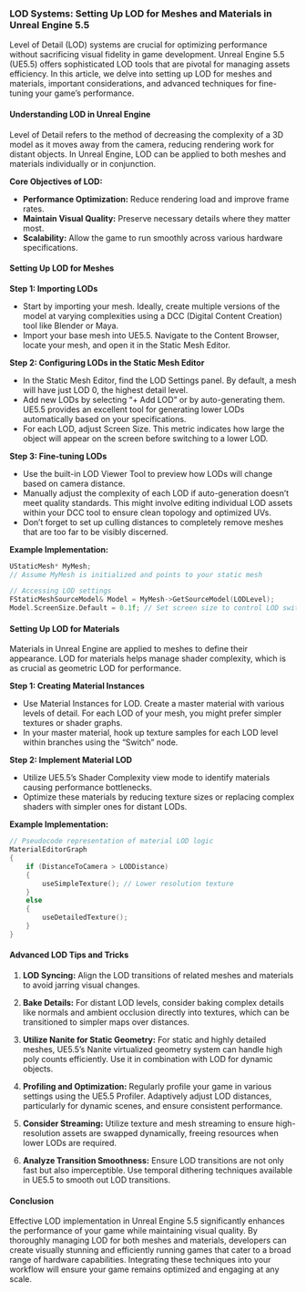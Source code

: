 ### LOD Systems: Setting Up LOD for Meshes and Materials in Unreal Engine 5.5

Level of Detail (LOD) systems are crucial for optimizing performance without sacrificing visual fidelity in game development. Unreal Engine 5.5 (UE5.5) offers sophisticated LOD tools that are pivotal for managing assets efficiency. In this article, we delve into setting up LOD for meshes and materials, important considerations, and advanced techniques for fine-tuning your game’s performance.

#### Understanding LOD in Unreal Engine

Level of Detail refers to the method of decreasing the complexity of a 3D model as it moves away from the camera, reducing rendering work for distant objects. In Unreal Engine, LOD can be applied to both meshes and materials individually or in conjunction.

**Core Objectives of LOD:**
- **Performance Optimization:** Reduce rendering load and improve frame rates.
- **Maintain Visual Quality:** Preserve necessary details where they matter most.
- **Scalability:** Allow the game to run smoothly across various hardware specifications.

#### Setting Up LOD for Meshes

**Step 1: Importing LODs**
- Start by importing your mesh. Ideally, create multiple versions of the model at varying complexities using a DCC (Digital Content Creation) tool like Blender or Maya.
- Import your base mesh into UE5.5. Navigate to the Content Browser, locate your mesh, and open it in the Static Mesh Editor.

**Step 2: Configuring LODs in the Static Mesh Editor**
- In the Static Mesh Editor, find the LOD Settings panel. By default, a mesh will have just LOD 0, the highest detail level.
- Add new LODs by selecting “+ Add LOD” or by auto-generating them. UE5.5 provides an excellent tool for generating lower LODs automatically based on your specifications.
- For each LOD, adjust Screen Size. This metric indicates how large the object will appear on the screen before switching to a lower LOD.

**Step 3: Fine-tuning LODs**
- Use the built-in LOD Viewer Tool to preview how LODs will change based on camera distance.
- Manually adjust the complexity of each LOD if auto-generation doesn’t meet quality standards. This might involve editing individual LOD assets within your DCC tool to ensure clean topology and optimized UVs.
- Don’t forget to set up culling distances to completely remove meshes that are too far to be visibly discerned.

**Example Implementation:**
```c++
UStaticMesh* MyMesh;
// Assume MyMesh is initialized and points to your static mesh

// Accessing LOD settings
FStaticMeshSourceModel& Model = MyMesh->GetSourceModel(LODLevel);
Model.ScreenSize.Default = 0.1f; // Set screen size to control LOD switch
```

#### Setting Up LOD for Materials

Materials in Unreal Engine are applied to meshes to define their appearance. LOD for materials helps manage shader complexity, which is as crucial as geometric LOD for performance.

**Step 1: Creating Material Instances**
- Use Material Instances for LOD. Create a master material with various levels of detail. For each LOD of your mesh, you might prefer simpler textures or shader graphs.
- In your master material, hook up texture samples for each LOD level within branches using the “Switch” node.

**Step 2: Implement Material LOD**
- Utilize UE5.5’s Shader Complexity view mode to identify materials causing performance bottlenecks.
- Optimize these materials by reducing texture sizes or replacing complex shaders with simpler ones for distant LODs.

**Example Implementation:**
```cpp
// Pseudocode representation of material LOD logic
MaterialEditorGraph
{
	if (DistanceToCamera > LODDistance)
	{
		useSimpleTexture(); // Lower resolution texture
	}
	else
	{
		useDetailedTexture();
	}
}
```

#### Advanced LOD Tips and Tricks

1. **LOD Syncing:**
   Align the LOD transitions of related meshes and materials to avoid jarring visual changes.

2. **Bake Details:**
   For distant LOD levels, consider baking complex details like normals and ambient occlusion directly into textures, which can be transitioned to simpler maps over distances.

3. **Utilize Nanite for Static Geometry:**
   For static and highly detailed meshes, UE5.5’s Nanite virtualized geometry system can handle high poly counts efficiently. Use it in combination with LOD for dynamic objects.

4. **Profiling and Optimization:**
   Regularly profile your game in various settings using the UE5.5 Profiler. Adaptively adjust LOD distances, particularly for dynamic scenes, and ensure consistent performance.

5. **Consider Streaming:**
   Utilize texture and mesh streaming to ensure high-resolution assets are swapped dynamically, freeing resources when lower LODs are required.

6. **Analyze Transition Smoothness:**
   Ensure LOD transitions are not only fast but also imperceptible. Use temporal dithering techniques available in UE5.5 to smooth out LOD transitions.

#### Conclusion

Effective LOD implementation in Unreal Engine 5.5 significantly enhances the performance of your game while maintaining visual quality. By thoroughly managing LOD for both meshes and materials, developers can create visually stunning and efficiently running games that cater to a broad range of hardware capabilities. Integrating these techniques into your workflow will ensure your game remains optimized and engaging at any scale.